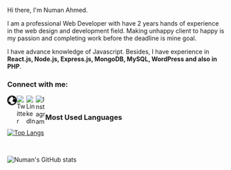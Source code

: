 Hi there, I'm Numan Ahmed.

I am a professional Web Developer with have 2 years hands of experience in the web design and development field. Making unhappy client to happy is my passion and completing work before the deadline is mine goal.

I have advance knowledge of Javascript. Besides, I have experience in <b>React.js, Node.js, Express.js, MongoDB, MySQL, WordPress and also in PHP</b>.

### Connect with me:

[<img align="left" alt="Numan's" width="22px" src="https://raw.githubusercontent.com/iconic/open-iconic/master/svg/globe.svg" />][website]
[<img align="left" alt=" Twitter" width="22px" src="https://cdn.jsdelivr.net/npm/simple-icons@v3/icons/twitter.svg" />][twitter]
[<img align="left" alt="LinkedIn" width="22px" src="https://cdn.jsdelivr.net/npm/simple-icons@v3/icons/linkedin.svg" />][linkedin]
[<img align="left" alt="Instagram" width="22px" src="https://cdn.jsdelivr.net/npm/simple-icons@v3/icons/instagram.svg" />][instagram]

<br />

### Most Used Languages

[![Top Langs](https://github-readme-stats.vercel.app/api/top-langs/?username=numanahmed1&layout=compact)](https://github.com/anuraghazra/github-readme-stats)

<br />

![Numan's GitHub stats](https://github-readme-stats.vercel.app/api?username=numanahmed1&show_icons=true&theme=radical)





[website]: https://numan-ahmed.web.app/
[twitter]: https://twitter.com/numanahmed0
[youtube]: https://youtube.com/codeSTACKr
[instagram]: https://www.instagram.com/numan_sabith/
[linkedin]: https://www.linkedin.com/in/numanahmed1/

